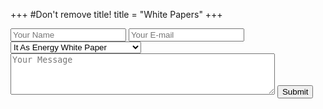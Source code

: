 +++
#Don't remove title!
title = "White Papers"
+++

<form id="contact-form" action="//formspree.io/sacha@greenitglobe.com" method="POST" class="col-md-6">
    <input type="hidden" name="_next" value="/thank-you" />
    <input type="hidden" name="_subject" value="Message from Green IT Globe" />
    <input type="text" name="_gotcha" style="display:none" />
    <input type="text" name="name" placeholder="Your Name" class="form-control">
    <input type="email" name="_replyto" placeholder="Your E-mail" class="form-control">
    <select name="White_paper" class="form-control">
	    <option> It As Energy White Paper</option>
	    <option>Our Storage Layer White Paper</option>
  	</select>
    <textarea rows="4" cols="50" name="message" placeholder="Your Message" class="form-control"></textarea> 
    <button  type="submit" value="Send" class="btn btn-success">Submit</button>
</form>